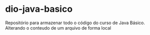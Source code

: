 # dio-java-basico
Repositório para armazenar todo o código do curso de Java Básico.
Alterando o conteudo de um arquivo de forma local
